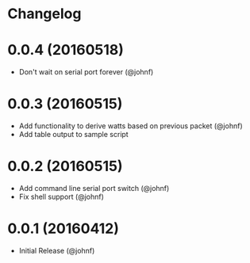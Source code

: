 # Changelog

# 0.0.4 (20160518)

* Don't wait on serial port forever (@johnf)

# 0.0.3 (20160515)

* Add functionality to derive watts based on previous packet (@johnf)
* Add table output to sample script

# 0.0.2 (20160515)

* Add command line serial port switch (@johnf)
* Fix shell support (@johnf)

# 0.0.1 (20160412)

* Initial Release (@johnf)
